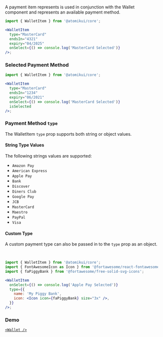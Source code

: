 A payment item represents is used in conjunction with the Wallet component and represents an available payment method.

```jsx
import { WalletItem } from '@atomikui/core';

<WalletItem
  type="MasterCard"
  endsIn="4321"
  expiry="04/2025"
  onSelect={() => console.log('MasterCard Selected')}
/>;
```

### Selected Payment Method

```jsx
import { WalletItem } from '@atomikui/core';

<WalletItem
  type="MasterCard"
  endsIn="1234"
  expiry="06/2021"
  onSelect={() => console.log('MasterCard Selected')}
  isSelected
/>;
```

### Payment Method `type`

The WalletItem `type` prop supports both string or object values.

#### String Type Values

The following strings values are supported:

- `Amazon Pay`
- `American Express`
- `Apple Pay`
- `Bank`
- `Discover`
- `Diners Club`
- `Google Pay`
- `JCB`
- `MasterCard`
- `Maestro`
- `PayPal`
- `Visa`

#### Custom Type

A custom payment type can also be passed in to the `type` prop as an object.

<br />

```jsx
import { WalletItem } from '@atomikui/core';
import { FontAwesomeIcon as Icon } from '@fortawesome/react-fontawesome';
import { faPiggyBank } from '@fortawesome/free-solid-svg-icons';

<WalletItem
  onSelect={() => console.log('Apple Pay Selected')}
  type={{
    name: 'My Piggy Bank',
    icon: <Icon icon={faPiggyBank} size="3x" />,
  }}
/>;
```

### Demo

[`<Wallet />`](https://www.atomikui.com/#/Payment%20Wallet/Wallet)
